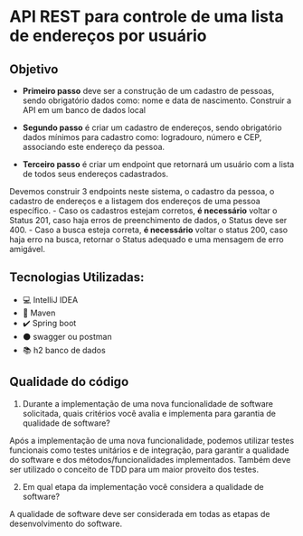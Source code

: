 
# API REST para controle de uma lista de endereços por usuário

## Objetivo

* **Primeiro passo** deve ser a construção de um cadastro de pessoas, sendo obrigatório dados como: nome e data de nascimento. Construir a API em um banco de dados local

* **Segundo passo** é criar um cadastro de endereços, sendo obrigatório dados mínimos para cadastro como: logradouro, número e CEP, associando este endereço da pessoa.

* **Terceiro passo** é criar um endpoint que retornará um usuário com a lista de todos seus endereços cadastrados.

Devemos construir 3 endpoints neste sistema, o cadastro da pessoa, o cadastro de endereços e a listagem dos endereços de uma pessoa específico.
\- Caso os cadastros estejam corretos, **é necessário** voltar o Status 201, caso haja erros de preenchimento de dados, o Status deve ser 400.
\- Caso a busca esteja correta, **é necessário** voltar o status 200, caso haja erro na busca, retornar o Status adequado e uma mensagem de erro amigável.

## Tecnologias Utilizadas:

* :computer: IntelliJ IDEA 
* :space_invader: Maven
* :heavy_check_mark: Spring boot 
* :black_circle: swagger ou postman
* :books: h2 banco de dados

## Qualidade do código
1.	Durante a implementação de uma nova funcionalidade de software solicitada, quais critérios você avalia e implementa para garantia de qualidade de software?

Após a implementação de uma nova funcionalidade, podemos utilizar testes funcionais como testes unitários e de integração, para garantir a qualidade do software e dos métodos/funcionalidades implementados. Também deve ser utilizado o conceito de TDD para um maior proveito dos testes.

2. Em qual etapa da implementação você considera a qualidade de software?

A qualidade de software deve ser considerada em todas as etapas de desenvolvimento do software.




